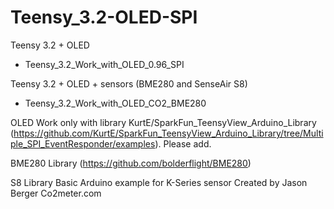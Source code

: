 # Teensy_3.2-OLED-SPI
Teensy 3.2 + OLED
- Teensy_3.2_Work_with_OLED_0.96_SPI

Teensy 3.2 + OLED + sensors (BME280 and SenseAir S8)
- Teensy_3.2_Work_with_OLED_CO2_BME280


OLED Work only with library KurtE/SparkFun_TeensyView_Arduino_Library (https://github.com/KurtE/SparkFun_TeensyView_Arduino_Library/tree/Multiple_SPI_EventResponder/examples). Please add.

BME280 Library
(https://github.com/bolderflight/BME280)

S8 Library
Basic Arduino example for K-Series sensor Created by Jason Berger
  Co2meter.com



